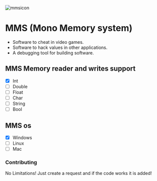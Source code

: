 ![mmsicon](https://github.com/periiDevl/Mono-MS/assets/97846999/be8fef47-77b7-49d1-b663-18cac829a89a)
# MMS (Mono Memory system)

- Software to cheat in video games.
- Software to hack values in other applications.
- A debugging tool for building software.

## MMS Memory reader and writes support
- [x]  Int
- [ ]  Double
- [ ]  Float
- [ ]  Char
- [ ]  String
- [ ]  Bool

## MMS os
- [x]  Windows
- [ ]  Linux
- [ ]  Mac

### Contributing
No Limitations! Just create a request and if the code works it is added!


